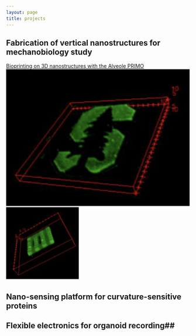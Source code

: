 ```yaml
---
layout: page
title: projects
---
```


## Fabrication of vertical nanostructures for mechanobiology study ##
[Bioprinting on 3D nanostructures with the Alveole PRIMO](https://snfexfab.stanford.edu/snf/projects/bioprinting-on-3d-nanostructures-with-alveole-primo)
![Stanford Logo](/assets/img/PRIMO.png) ![Printing on nanostructures](/assets/img/PRIMOnano-1.jpg)

## Nano-sensing platform for curvature-sensitive proteins ##

## Flexible electronics for organoid recording##
